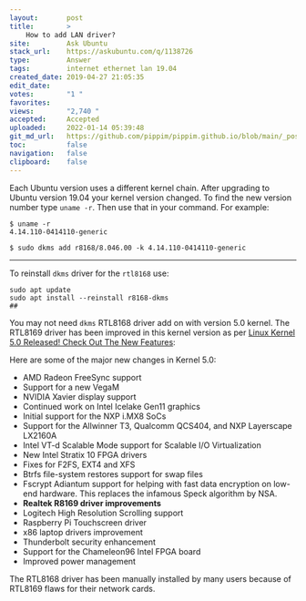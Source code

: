 ```yaml
---
layout:       post
title:        >
    How to add LAN driver?
site:         Ask Ubuntu
stack_url:    https://askubuntu.com/q/1138726
type:         Answer
tags:         internet ethernet lan 19.04
created_date: 2019-04-27 21:05:35
edit_date:    
votes:        "1 "
favorites:    
views:        "2,740 "
accepted:     Accepted
uploaded:     2022-01-14 05:39:48
git_md_url:   https://github.com/pippim/pippim.github.io/blob/main/_posts/2019/2019-04-27-How-to-add-LAN-driver^.md
toc:          false
navigation:   false
clipboard:    false
---
```


Each Ubuntu version uses a different kernel chain. After upgrading to Ubuntu version 19.04 your kernel version changed. To find the new version number type `uname -r`. Then use that in your command. For example:

``` 
$ uname -r
4.14.110-0414110-generic

$ sudo dkms add r8168/8.046.00 -k 4.14.110-0414110-generic

```


----------

To reinstall `dkms` driver for the `rtl8168` use:

``` 
sudo apt update
sudo apt install --reinstall r8168-dkms
## 
```



You may not need `dkms` RTL8168 driver add on with version 5.0 kernel. The RTL8169 driver has been improved in this kernel version as per [Linux Kernel 5.0 Released! Check Out The New Features][1]:

Here are some of the major new changes in Kernel 5.0:

-    AMD Radeon FreeSync support
-    Support for a new VegaM
-    NVIDIA Xavier display support
-    Continued work on Intel Icelake Gen11 graphics
-    Initial support for the NXP i.MX8 SoCs
-    Support for the Allwinner T3, Qualcomm QCS404, and NXP Layerscape LX2160A
-    Intel VT-d Scalable Mode support for Scalable I/O Virtualization
-    New Intel Stratix 10 FPGA drivers
-    Fixes for F2FS, EXT4 and XFS
-    Btrfs file-system restores support for swap files
-    Fscrypt Adiantum support for helping with fast data encryption on low-end hardware. This replaces the infamous Speck algorithm by NSA.
-    **Realtek R8169 driver improvements**
-    Logitech High Resolution Scrolling support
-    Raspberry Pi Touchscreen driver
-    x86 laptop drivers improvement
-    Thunderbolt security enhancement
-    Support for the Chameleon96 Intel FPGA board
-    Improved power management

The RTL8168 driver has been manually installed by many users because of RTL8169 flaws for their network cards.

  [1]: https://itsfoss.com/linux-kernel-5/
